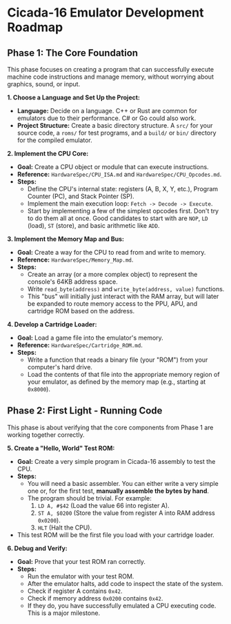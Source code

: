 # Cicada-16 Emulator Development Roadmap

## Phase 1: The Core Foundation

This phase focuses on creating a program that can successfully execute machine code instructions and manage memory, without worrying about graphics, sound, or input.

**1. Choose a Language and Set Up the Project:**
*   **Language:** Decide on a language. C++ or Rust are common for emulators due to their performance. C# or Go could also work.
*   **Project Structure:** Create a basic directory structure. A `src/` for your source code, a `roms/` for test programs, and a `build/` or `bin/` directory for the compiled emulator.

**2. Implement the CPU Core:**
*   **Goal:** Create a CPU object or module that can execute instructions.
*   **Reference:** `HardwareSpec/CPU_ISA.md` and `HardwareSpec/CPU_Opcodes.md`.
*   **Steps:**
    *   Define the CPU's internal state: registers (A, B, X, Y, etc.), Program Counter (PC), and Stack Pointer (SP).
    *   Implement the main execution loop: `Fetch -> Decode -> Execute`.
    *   Start by implementing a few of the simplest opcodes first. Don't try to do them all at once. Good candidates to start with are `NOP`, `LD` (load), `ST` (store), and basic arithmetic like `ADD`.

**3. Implement the Memory Map and Bus:**
*   **Goal:** Create a way for the CPU to read from and write to memory.
*   **Reference:** `HardwareSpec/Memory_Map.md`.
*   **Steps:**
    *   Create an array (or a more complex object) to represent the console's 64KB address space.
    *   Write `read_byte(address)` and `write_byte(address, value)` functions.
    *   This "bus" will initially just interact with the RAM array, but will later be expanded to route memory access to the PPU, APU, and cartridge ROM based on the address.

**4. Develop a Cartridge Loader:**
*   **Goal:** Load a game file into the emulator's memory.
*   **Reference:** `HardwareSpec/Cartridge_ROM.md`.
*   **Steps:**
    *   Write a function that reads a binary file (your "ROM") from your computer's hard drive.
    *   Load the contents of that file into the appropriate memory region of your emulator, as defined by the memory map (e.g., starting at `0x8000`).

## Phase 2: First Light - Running Code

This phase is about verifying that the core components from Phase 1 are working together correctly.

**5. Create a "Hello, World" Test ROM:**
*   **Goal:** Create a very simple program in Cicada-16 assembly to test the CPU.
*   **Steps:**
    *   You will need a basic assembler. You can either write a very simple one or, for the first test, **manually assemble the bytes by hand**.
    *   The program should be trivial. For example:
        1.  `LD A, #$42` (Load the value 66 into register A).
        2.  `ST A, $0200` (Store the value from register A into RAM address `0x0200`).
        3.  `HLT` (Halt the CPU).
*   This test ROM will be the first file you load with your cartridge loader.

**6. Debug and Verify:**
*   **Goal:** Prove that your test ROM ran correctly.
*   **Steps:**
    *   Run the emulator with your test ROM.
    *   After the emulator halts, add code to inspect the state of the system.
    *   Check if register A contains `0x42`.
    *   Check if memory address `0x0200` contains `0x42`.
    *   If they do, you have successfully emulated a CPU executing code. This is a major milestone.
